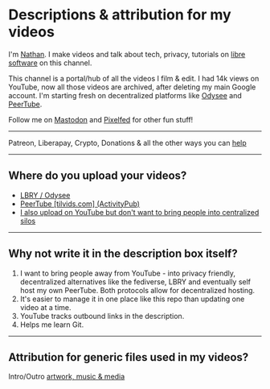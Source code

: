 # Descriptions & attribution for my videos
I'm [Nathan](https://polarhive.ml). I make videos and talk about tech, privacy, tutorials on [libre software](https://polarhive.ml/blog/free-libre-software/) on this channel.

This channel is a portal/hub of all the videos I film & edit. I had 14k views on YouTube, now all those videos are archived, after deleting my main Google account. I'm starting fresh on decentralized platforms like [Odysee](https://polarhive.ml/odysee) and [PeerTube](https://polarhive.ml/peertube). 

Follow me on [Mastodon](https://polarhive.ml/mastodon) and [Pixelfed](https://polarhive.ml/pixelfed) for other fun stuff!

---
Patreon, Liberapay, Crypto, Donations & all the other ways you can [help](https://polarhive.ml/help)

---
## Where do you upload your videos?
- [LBRY / Odysee](https://polarhive.ml/odysee) 
- [PeerTube [tilvids.com] (ActivityPub)](https://polarhive.ml/peertube)
- [I also upload on YouTube but don't want to bring people into centralized silos](https://polarhive.ml/blog/fedi-first)

---
## Why not write it in the description box itself?
1. I want to bring people away from YouTube - into privacy friendly, decentralized alternatives like the fediverse, LBRY and eventually self host my own PeerTube. Both protocols allow for decentralized hosting.
2. It's easier to manage it in one place like this repo than updating one video at a time.
3. YouTube tracks outbound links in the description.
4. Helps me learn Git.

---
## Attribution for generic files used in my videos?
Intro/Outro [artwork, music & media](https://codeberg.org/polarhive/videos/src/branch/main/docs/generic/README.md)